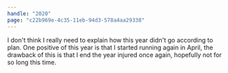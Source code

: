 ```yaml
---
handle: "2020"
page: "c22b969e-4c35-11eb-94d3-578a4aa29338"
---
```


I don't think I really need to explain how this year didn't go according to plan. One positive of this year is that I started running again in April, the drawback of this is that I end the year injured once again, hopefully not for so long this time.
